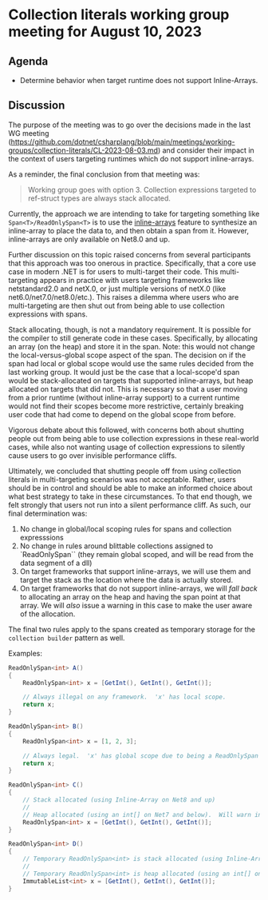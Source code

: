# Collection literals working group meeting for August 10, 2023

## Agenda

* Determine behavior when target runtime does not support Inline-Arrays.

## Discussion

The purpose of the meeting was to go over the decisions made in the last WG meeting (https://github.com/dotnet/csharplang/blob/main/meetings/working-groups/collection-literals/CL-2023-08-03.md) and consider their impact in the context of users targeting runtimes which do not support inline-arrays.

As a reminder, the final conclusion from that meeting was:

> Working group goes with option 3. Collection expressions targeted to ref-struct types are always stack allocated.

Currently, the approach we are intending to take for targeting something like `Span<T>/ReadOnlySpan<T>` is to use the [inline-arrays](https://github.com/dotnet/csharplang/blob/main/proposals/csharp-12.0/inline-arrays.md) feature to synthesize an inline-array to place the data to, and then obtain a span from it.  However, inline-arrays are only available on Net8.0 and up.

Further discussion on this topic raised concerns from several participants that this approach was too onerous in practice.  Specifically, that a core use case in modern .NET is for users to multi-target their code.  This multi-targeting appears in practice with users targeting frameworks like netstandard2.0 and netX.0, or just multiple versions of netX.0 (like net6.0/net7.0/net8.0/etc.). This raises a dilemma where users who are multi-targeting are then shut out from being able to use collection expressions with spans.

Stack allocating, though, is not a mandatory requirement. It is possible for the compiler to still generate code in these cases.  Specifically, by allocating an array (on the heap) and store it in the span.  Note: this would not change the local-versus-global scope aspect of the span.  The decision on if the span had local or global scope would use the same rules decided from the last working group.  It would just be the case that a local-scope'd span would be stack-allocated on targets that supported inline-arrays, but heap allocated on targets that did not.  This is necessary so that a user moving from a prior runtime (without inline-array support) to a current runtime would not find their scopes become more restrictive, certainly breaking user code that had come to depend on the global scope from before.

Vigorous debate about this followed, with concerns both about shutting people out from being able to use collection expressions in these real-world cases, while also not wanting usage of collection expressions to silently cause users to go over invisible performance cliffs.

Ultimately, we concluded that shutting people off from using collection literals in multi-targeting scenarios was not acceptable. Rather, users should be in control and should be able to make an informed choice about what best strategy to take in these circumstances.  To that end though, we felt strongly that users not run into a silent performance cliff.  As such, our final determination was:

1. No change in global/local scoping rules for spans and collection expresssions
1. No change in rules around blittable collections assigned to `ReadOnlySpan<T>`` (they remain global scoped, and will be read from the data segment of a dll)
1. On target frameworks that support inline-arrays, we will use them and target the stack as the location where the data is actually stored.
1. On target frameworks that do not support inline-arrays, we will *fall back* to allocating an array on the heap and having the span point at that array.  We will *also* issue a warning in this case to make the user aware of the allocation.

The final two rules apply to the spans created as temporary storage for the `collection builder` pattern as well.

Examples:

```c#
ReadOnlySpan<int> A()
{
    ReadOnlySpan<int> x = [GetInt(), GetInt(), GetInt()];

    // Always illegal on any framework.  'x' has local scope.
    return x;
}

ReadOnlySpan<int> B()
{
    ReadOnlySpan<int> x = [1, 2, 3];

    // Always legal.  'x' has global scope due to being a ReadOnlySpan of constant blittable data.
    return x;
}

ReadOnlySpan<int> C()
{
    // Stack allocated (using Inline-Array on Net8 and up)
    //
    // Heap allocated (using an int[] on Net7 and below).  Will warn in that event.
    ReadOnlySpan<int> x = [GetInt(), GetInt(), GetInt()];
}

ReadOnlySpan<int> D()
{
    // Temporary ReadOnlySpan<int> is stack allocated (using Inline-Array on Net8 and up)
    //
    // Temporary ReadOnlySpan<int> is heap allocated (using an int[] on Net7 and below).  Will warn in that event.
    ImmutableList<int> x = [GetInt(), GetInt(), GetInt()];
}
```

